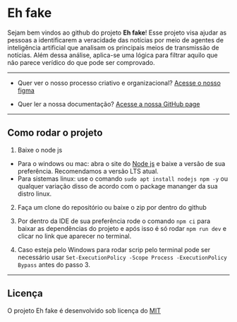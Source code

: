 # Eh fake 

Sejam bem vindos ao github do projeto **Eh fake**! Esse projeto visa ajudar as pessoas a identificarem a veracidade das notícias por meio de agentes de inteligência artificial que analisam os principais meios de transmissão de notícias. Além dessa análise, aplica-se uma lógica para filtrar aquilo que não parece verídico do que pode ser comprovado.

---

<!-- Isso aqui é para ser como um sumário -->
- Quer ver o nosso processo criativo e organizacional? [Acesse o nosso figma](https://www.figma.com/board/IEMLIEgwQhLgx0DYJ65hG0/Projeto_Eh_fake?node-id=0-1&t=MRTNctqCu7azt13s-1)

- Quer ler a nossa documentação? [Acesse a nossa GitHub page](https://unb-mds.github.io/2025-2-Eh_Fake/)

---

## Como rodar o projeto

1. Baixe o node js 
- Para o windows ou mac: abra o site do [Node js](https://www.nodejs.tech/pt-br/download) e baixe a versão de sua preferência. Recomendamos a versão LTS atual.
- Para sistemas linux: use o comando `sudo apt install nodejs npm -y` ou qualquer variação disso de acordo com o package mananger da sua distro linux.

2. Faça um clone do repositório ou baixe o zip por dentro do github

3. Por dentro da IDE de sua preferência rode o comando `npm ci` para baixar as dependências do projeto e após isso é só rodar `npm run dev` e clicar no link que aparecer no terminal.
4. Caso esteja pelo Windows para rodar scrip pelo terminal pode ser necessário usar `Set-ExecutionPolicy -Scope Process -ExecutionPolicy Bypass` antes do passo 3.

---

<!-- A partir daqui não tem erro, sempre que fizer uma coisa nova que for relevante para vir para o README é só colocar -->
## Licença

O projeto Eh fake é desenvolvido sob licença do [MIT](https://github.com/unb-mds/2025-2-Eh_Fake/blob/main/LICENSE)
